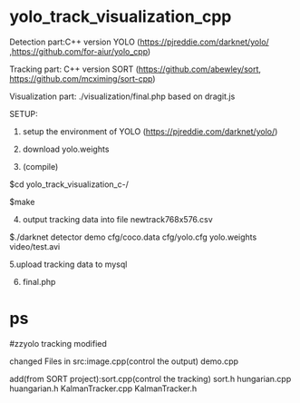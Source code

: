 # yolo_track_visualization_cpp
Detection part:C++ version YOLO (https://pjreddie.com/darknet/yolo/ ,https://github.com/for-aiur/yolo_cpp)

Tracking part: C++ version SORT (https://github.com/abewley/sort, https://github.com/mcximing/sort-cpp)

Visualization part: ./visualization/final.php  based on dragit.js

SETUP:
1. setup the environment of YOLO (https://pjreddie.com/darknet/yolo/)

2. download yolo.weights

3. (compile)

$cd yolo_track_visualization_c-/

$make 

4. output tracking data into file newtrack768x576.csv

$./darknet detector demo cfg/coco.data cfg/yolo.cfg yolo.weights video/test.avi

5.upload tracking data to mysql

6. final.php

ps
============================================================
#zzyolo tracking modified

changed Files in src:image.cpp(control the output) demo.cpp

add(from SORT project):sort.cpp(control the tracking) sort.h hungarian.cpp huangarian.h KalmanTracker.cpp KalmanTracker.h
